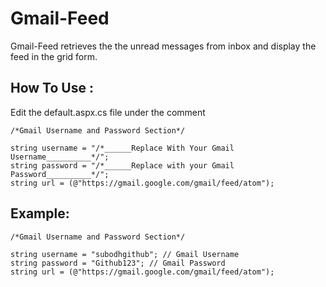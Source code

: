 Gmail-Feed
==========

Gmail-Feed retrieves the the unread messages from inbox and display the feed in the grid form.

How To Use :
------------

Edit the default.aspx.cs file under the comment 

    /*Gmail Username and Password Section*/
    
    string username = "/*______Replace With Your Gmail Username__________*/";
    string password = "/*______Replace with your Gmail Password__________*/";
    string url = (@"https://gmail.google.com/gmail/feed/atom");
    
Example:
--------

    /*Gmail Username and Password Section*/
    
    string username = "subodhgithub"; // Gmail Username
    string password = "Github123"; // Gmail Password
    string url = (@"https://gmail.google.com/gmail/feed/atom");
    
